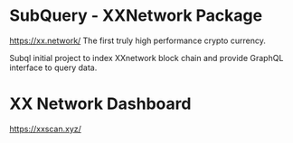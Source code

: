 # SubQuery - XXNetwork Package
https://xx.network/ The first truly high performance crypto currency.

Subql initial project to index XXnetwork block chain and provide GraphQL interface to query data. 

# XX Network Dashboard
https://xxscan.xyz/
